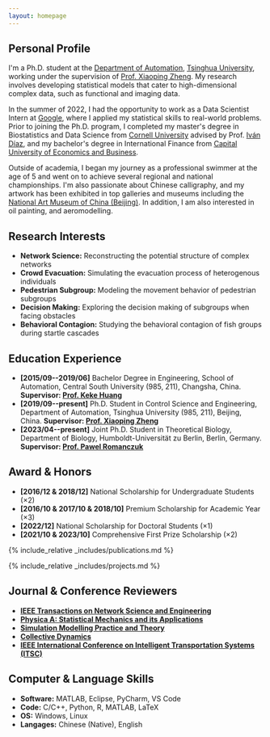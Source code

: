 ```yaml
---
layout: homepage
---
```


## Personal Profile

I'm a Ph.D. student at the <a href="https://www.au.tsinghua.edu.cn/" target="_blank"> Department of Automation</a>, <a href="https://www.tsinghua.edu.cn/" target="_blank"> Tsinghua University</a>, working under the supervision of <a href="https://www.au.tsinghua.edu.cn/" target="_blank"> Prof. Xiaoping Zheng</a>. My research involves developing statistical models that cater to high-dimensional complex data, such as functional and imaging data.

In the summer of 2022, I had the opportunity to work as a Data Scientist Intern at <a href="https://about.google" target="_blank"> Google</a>, where I applied my statistical skills to real-world problems. 
Prior to joining the Ph.D. program, I completed my master's degree in Biostatistics and Data Science from <a href="https://www.cornell.edu" target = "_blank"> Cornell University</a> advised by Prof. <a href= "https://www.idiaz.xyz" target = "_blank"> Iván Díaz</a>, and my bachelor's degree in International Finance from <a href="https://www.cueb.edu.cn" target = "_blank"> Capital University of Economics and Business</a>. 

Outside of academia, I began my journey as a professional swimmer at the age of 5 and went on to achieve several regional and national championships. I'm also passionate about Chinese calligraphy, and my artwork has been exhibited in top galleries and museums including the <a href="http://www.namoc.org/" target="_blank"> National Art Museum of China (Beijing)</a>. In addition, I am also interested in oil painting, and aeromodelling.


## Research Interests
- **Network Science:**  Reconstructing the potential structure of complex networks
- **Crowd Evacuation:**  Simulating the evacuation process of heterogenous individuals
- **Pedestrian Subgroup:**  Modeling the movement behavior of pedestrian subgroups
- **Decision Making:**  Exploring the decision making of subgroups when facing obstacles
- **Behavioral Contagion:**  Studying the behavioral contagion of fish groups during startle cascades


## Education Experience
- **[2015/09--2019/06]**  Bachelor Degree in Engineering, School of Automation, Central South University (985, 211), Changsha, China. **Supervisor: <a href="https://faculty.csu.edu.cn/huangkeke/zh_CN/index.htm" target="_blank"> Prof. Keke Huang</a>**
- **[2019/09--present]**  Ph.D. Student in Control Science and Engineering, Department of Automation, Tsinghua University (985, 211), Beijing, China. **Supervisor: <a href="https://www.au.tsinghua.edu.cn/info/1110/1580.htm" target="_blank"> Prof. Xiaoping Zheng</a>**
- **[2023/04--present]**  Joint Ph.D. Student in Theoretical Biology, Department of Biology, Humboldt-Universität zu Berlin, Berlin, Germany. **Supervisor: <a href="http://lab.romanczuk.de/people/" target="_blank"> Prof. Pawel Romanczuk</a>**


## Award & Honors
- **[2016/12 & 2018/12]**  National Scholarship for Undergraduate Students (×2)
- **[2016/10 & 2017/10 & 2018/10]**  Premium Scholarship for Academic Year (×3)
- **[2022/12]**  National Scholarship for Doctoral Students (×1)
- **[2021/10 & 2023/10]**  Comprehensive First Prize Scholarship (×2)


{% include_relative _includes/publications.md %}

{% include_relative _includes/projects.md %}


<!-- 
## Collaborative Research

- **[Feb. 2023]** <a href="https://www.sciencedirect.com/science/article/pii/S089990072200346X" target="_blank">*Low muscle mass is associated with a higher risk of all–cause and cardiovascular disease–specific mortality in cancer survivors*</a> has been accepted by **Nutrition**. 
- **[Aug. 2021]** <a href="https://www.jmcp.org/doi/full/10.18553/jmcp.2021.27.10.1482" target="_blank">*Validation of EHR medication fill data obtained through electronic linkage with pharmacies*</a> has been accepted by the **Journal of Managed Care & Specialty Pharmacy**.
- **[Jan. 2021]** <a href="https://onlinelibrary.wiley.com/doi/abs/10.1111/jocd.13486" target="_blank">*Quantitative evaluation of rejuvenation treatment of nasolabial fold wrinkles by regression model and 3D photography*</a> has been accepted by the **Journal of Cosmetic Dermatology**.
-->

## Journal & Conference Reviewers
- **<a href="https://ieeexplore.ieee.org/xpl/RecentIssue.jsp?punumber=6488902" target="_blank"> IEEE Transactions on Network Science and Engineering </a>**
- **<a href="https://www.sciencedirect.com/journal/physica-a-statistical-mechanics-and-its-applications?_gl=1*1apxcw5*_ga*MjAzMTYyNzg4Mi4xNjgyNjcxMzM1*_ga_4R527DM8F7*MTY5ODk1NDg2Mi4xNi4xLjE2OTg5NTQ4NzMuMC4wLjA." target="_blank"> Physica A: Statistical Mechanics and its Applications </a>**
- **<a href="https://www.sciencedirect.com/journal/simulation-modelling-practice-and-theory" target="_blank"> Simulation Modelling Practice and Theory </a>**
- **<a href="https://collective-dynamics.eu/index.php/cod/index" target="_blank"> Collective Dynamics </a>**
- **<a href="https://its.papercept.net/conferences/scripts/login.pl" target="_blank"> IEEE International Conference on Intelligent Transportation Systems (ITSC) </a>**


## Computer & Language Skills
- **Software:**  MATLAB, Eclipse, PyCharm, VS Code
- **Code:**  C/C++, Python, R, MATLAB, LaTeX
- **OS:**  Windows, Linux
- **Langages:**  Chinese (Native), English
